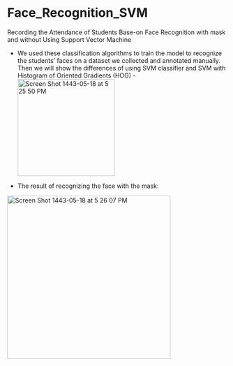 # Face_Recognition_SVM
Recording the Attendance of Students Base-on Face Recognition with mask and without Using Support Vector Machine



- We used these classification algorithms to train the model to recognize the students’ faces on a dataset we collected and annotated manually. Then we will show the differences of using SVM classifier and SVM with Histogram of Oriented Gradients (HOG)
-<img width="222" alt="Screen Shot 1443-05-18 at 5 25 50 PM" src="https://user-images.githubusercontent.com/53026144/147108129-c65d2c68-97ff-4af2-a878-cace69df2492.png">



- The result of recognizing the face with the mask:


<img width="374" alt="Screen Shot 1443-05-18 at 5 26 07 PM" src="https://user-images.githubusercontent.com/53026144/147108360-2778ddd7-77b1-4598-8d5d-c8e174c05d48.png">





